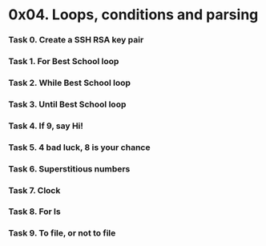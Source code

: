 # 0x04. Loops, conditions and parsing

### Task 0. Create a SSH RSA key pair

### Task 1. For Best School loop

### Task 2. While Best School loop

### Task 3. Until Best School loop

### Task 4. If 9, say Hi!

### Task 5. 4 bad luck, 8 is your chance

### Task 6. Superstitious numbers

### Task 7. Clock

### Task 8. For ls

### Task 9. To file, or not to file
